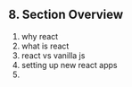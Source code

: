 ## 8. Section Overview

1. why react
2. what is react
3. react vs vanilla js 
4. setting up new react apps 
5. 